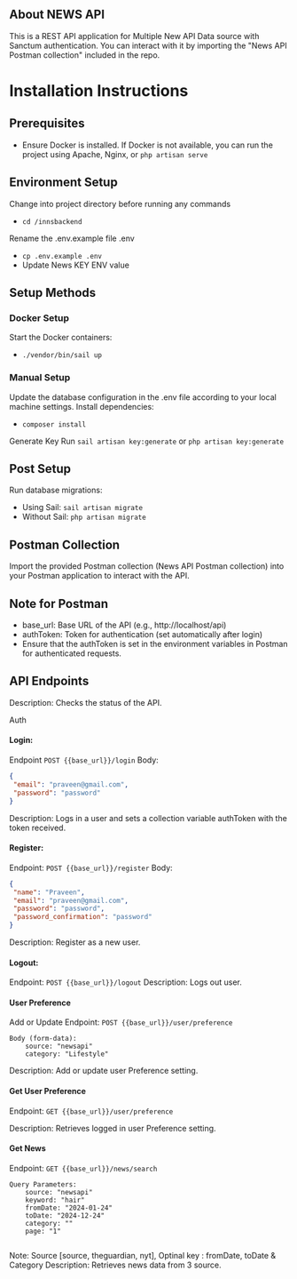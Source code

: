## About NEWS API

This is a REST API application for Multiple New API Data source with Sanctum authentication. 
You can interact with it by importing the "News API Postman collection" included in the repo.

# Installation Instructions

## Prerequisites
- Ensure Docker is installed. If Docker is not available, you can run the project using Apache, Nginx, or `php artisan serve` 

## Environment Setup
Change into project directory before running any commands
- `cd /innsbackend`
  
Rename the .env.example file .env
- `cp .env.example .env`
- Update News KEY ENV value

## Setup Methods

### Docker Setup
Start the Docker containers:
- `./vendor/bin/sail up`
  
### Manual Setup
Update the database configuration in the .env file according to your local machine settings.
Install dependencies:
- `composer install`

Generate Key
Run `sail artisan key:generate` or `php artisan key:generate`

## Post Setup

Run database migrations:
- Using Sail: `sail artisan migrate`
- Without Sail: `php artisan migrate`
  

## Postman Collection
Import the provided Postman collection (News API Postman collection) into your Postman application to interact with the API.

## Note for Postman
- base_url: Base URL of the API (e.g., http://localhost/api)
- authToken: Token for authentication (set automatically after login)
- Ensure that the authToken is set in the environment variables in Postman for authenticated requests.
  
## API Endpoints


Description: Checks the status of the API.

Auth 
#### Login: ####
Endpoint `POST {{base_url}}/login`
Body:
```json
{
 "email": "praveen@gmail.com",
 "password": "password"
}
```
Description: Logs in a user and sets a collection variable authToken with the token received.

#### Register: ####
Endpoint: `POST {{base_url}}/register`
Body:
```json
{
 "name": "Praveen",
 "email": "praveen@gmail.com",
 "password": "password",
 "password_confirmation": "password"
}
```
Description: Register as a new user.

#### Logout: ####
Endpoint: `POST {{base_url}}/logout`
Description: Logs out user.

#### User Preference ####
Add or Update
Endpoint: `POST {{base_url}}/user/preference`
```
Body (form-data):
    source: "newsapi"
    category: "Lifestyle"
```
Description: Add or update user Preference setting.

#### Get User Preference ####

Endpoint: `GET {{base_url}}/user/preference`

Description: Retrieves logged in user Preference setting.

#### Get News ####

Endpoint: `GET {{base_url}}/news/search`
```
Query Parameters:
    source: "newsapi"
    keyword: "hair"
    fromDate: "2024-01-24"
	toDate: "2024-12-24"
	category: ""
	page: "1"
	
 ```

Note: Source [source, theguardian, nyt], Optinal key : fromDate, toDate & Category
Description: Retrieves news data from 3 source.